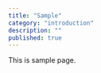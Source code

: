 ```yaml
---
title: "Sample"
category: "introduction"
description: ""
published: true
---
```


This is sample page.